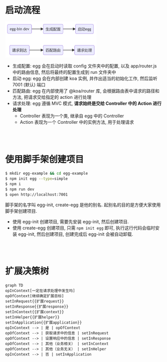 # 启动流程

<img src="./picture/image-20231108224630575.png" alt="image-20231108224630575" style="zoom:50%;" />

-   生成配置: egg 会在启动时读取 config 文件夹中的配置, 以及 app/router.js 中的路由信息, 然后将最终的配置生成到 run 文件夹中
-   启动 egg: egg 会在内部创建 koa 实例, 并作出适当的初始化工作, 然后监听 7001 (默认) 端口
-   匹配路由: egg 在内部使用了 @koa/router 库, 会根据路由表中请求的路径和方法, 把请求交给指定的 action 进行处理
-   请求处理: egg 遵循 MVC 模式, **请求始终是交给 Controller 中的 Action 进行处理**
    -   Controller 表现为一个类, 继承自 egg 中的 Controller
    -   Action 表现为一个 Controller 中的实例方法, 用于处理请求

<br><br>

# 使用脚手架创建项目

```bash
$ mkdir egg-example && cd egg-example
$ npm init egg --type=simple
$ npm i
$ npm run dev
$ open http://localhost:7001
```

脚手架的名字叫 egg-init, create-egg 是他的别名. 起别名的目的是方便大家使用脚手架创建项目.

-   使用 egg-init 创建项目, 需要先安装 egg-init, 然后创建项目.
-   使用 create-egg 创建项目, 只需 `npm init egg` 即可, 执行这行代码会临时安装 egg-init, 然后创建项目, 创建完成后 egg-init 会被自动卸载.

<br><br>

# 扩展决策树

```mermaid
graph TD
opInContext[一定在请求处理中发生吗]
opOfContext[继续确定扩展目标]
setInRequest{{扩展request}}
setInResponse{{扩展response}}
setInContext{{扩展context}}
setInHelper{{扩展helper}}
setInApplication{{扩展application}}
opInContext --> | 是 | opOfContext
opOfContext --> | 获取请求中的信息 | setInRequest
opOfContext --> | 设置响应中的信息 | setInResponse
opOfContext --> | 其他（业务相关） | setInContext
opOfContext --> | 其他（业务无关） | setInHelper
opInContext --> | 否 | setInApplication
```

<br>

